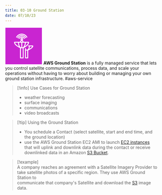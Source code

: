 ```yaml
---
title: 03-10 Ground Station
date: 07/10/23
---
```


![35](../../images/icons/Ground_Station_Icon.png) **AWS Ground Station** is a fully managed service that lets you control satellite communications, process data, and scale your operations without having to worry about building or managing your own ground station infrastructure. #aws-service 

 > 
 > \[!info\] Use Cases for Ground Station
 > 
 > * weather forecasting
 > * surface imaging
 > * communications
 > * video broadcasts

 > 
 > \[!tip\] Using the Ground Station
 > 
 > * You schedule a Contact (select satellite, start and end time, and the ground location)
 > * use the AWS Ground Station EC2 AMI to launch [EC2 instances](../7.%20Compute/07-01%20EC2%20Overview.md) that will uplink and downlink data during the contact or receive downlinked data in an Amazon [S3 Bucket](../8.%20Storage/08-02%20Introduction%20to%20S3.md#s3-bucket).

 > 
 > \[!example\]  
 > A company reaches an agreement with a Satellite Imagery Provider to  
 > take satellite photos of a specific region. They use AWS Ground Station to  
 > communicate that company's Satellite and download the [S3](../8.%20Storage/08-02%20Introduction%20to%20S3.md) image data.
